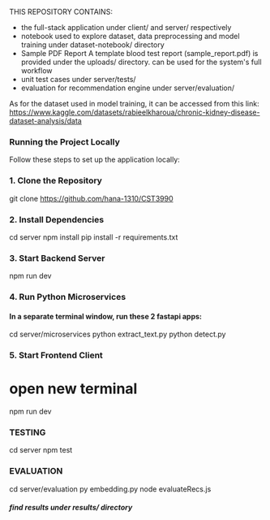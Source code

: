 THIS REPOSITORY CONTAINS:
- the full-stack application under client/ and server/ respectively
- notebook used to explore dataset, data preprocessing and model training under dataset-notebook/ directory
- Sample PDF Report
   A template blood test report (sample_report.pdf) is provided under the uploads/ directory. 
   can be used for the system's full workflow 
- unit test cases under server/tests/
- evaluation for recommendation engine under server/evaluation/

As for the dataset used in model training, it can be accessed from this link:
https://www.kaggle.com/datasets/rabieelkharoua/chronic-kidney-disease-dataset-analysis/data

### Running the Project Locally

Follow these steps to set up the application locally:

### 1. Clone the Repository
git clone https://github.com/hana-1310/CST3990

### 2. Install Dependencies
cd server
npm install
pip install -r requirements.txt

### 3. Start Backend Server
npm run dev

### 4. Run Python Microservices
#### In a separate terminal window, run these 2 fastapi apps:

cd server/microservices
python extract_text.py
python detect.py

### 5. Start Frontend Client
# open new terminal
npm run dev


### TESTING 
cd server
npm test

### EVALUATION
cd server/evaluation
py embedding.py
node evaluateRecs.js
##### find results under results/ directory
